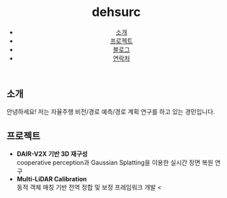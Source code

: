 <!-- index.html -->
<!DOCTYPE html>
<html lang="ko">
<head>
  <meta charset="UTF-8" />
  <meta name="viewport" content="width=device-width, initial-scale=1.0"/>
  <title>dehsurc.github.io</title>
  <link rel="stylesheet" href="style.css" />
</head>
<body>
  <header>
    <h1>dehsurc</h1>
    <nav>
      <ul>
        <li><a href="#about">소개</a></li>
        <li><a href="#projects">프로젝트</a></li>
        <li><a href="#blog">블로그</a></li>
        <li><a href="#contact">연락처</a></li>
      </ul>
    </nav>
  </header>

  <section id="about">
    <h2>소개</h2>
    <p>안녕하세요! 저는 자율주행 비전/경로 예측/경로 계획 연구를 하고 있는 경민입니다.</p>
  </section>

  <section id="projects">
    <h2>프로젝트</h2>
    <ul>
      <li>
        <strong>DAIR-V2X 기반 3D 재구성</strong><br/>
        cooperative perception과 Gaussian Splatting을 이용한 실시간 장면 복원 연구
      </li>
      <li>
        <strong>Multi-LiDAR Calibration</strong><br/>
        동적 객체 매칭 기반 전역 정합 및 보정 프레임워크 개발
      <
